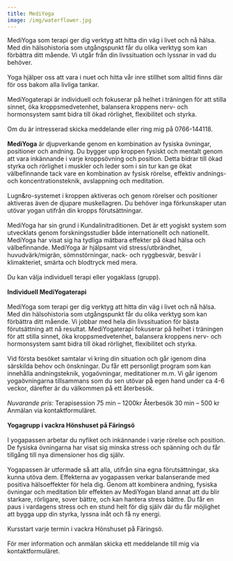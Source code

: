 ```yaml
---
title: MediYoga
image: /img/waterflower.jpg
---
```

MediYoga som terapi ger dig verktyg att hitta din väg i livet och nå hälsa. Med din hälsohistoria som utgångspunkt får du olika verktyg som kan förbättra ditt mående. Vi utgår från din livssituation och lyssnar in vad du behöver.
<br/>
<br/>
Yoga hjälper oss att vara i nuet och hitta vår inre stillhet som alltid finns där för oss bakom alla livliga tankar.
<br/>
<br/>
MediYogaterapi är individuell och fokuserar på helhet i träningen för att stilla sinnet, öka kroppsmedvetenhet, balansera kroppens nerv- och hormonsystem samt bidra till ökad rörlighet, flexibilitet och styrka.
<br/>
<br/>
Om du är intresserad skicka meddelande eller ring mig på 0766-144118.
<br/>
<br/>
**MediYoga** är djupverkande genom en kombination av fysiska övningar, positioner och andning. 
Du bygger upp kroppen fysiskt och mentalt genom att vara inkännande i varje kroppsövning och position. Detta bidrar till ökad styrka och rörlighet i muskler och leder som i sin tur kan ge ökat välbefinnande tack vare en kombination av fysisk rörelse, effektiv andnings- och koncentrationsteknik, avslappning och meditation.
<br/>
<br/>
Lugn&ro-systemet i kroppen aktiveras och genom rörelser och positioner aktiveras även de djupare muskellagren. Du behöver inga förkunskaper utan utövar yogan utifrån din kropps förutsättningar.
<br/>
<br/>
MediYoga har sin grund i Kundalinitraditionen. Det är ett yogiskt system som utvecklats genom forskningsstudier både internationellt och nationellt. MediYoga har visat sig ha tydliga mätbara effekter på ökad hälsa och välbefinnande. MediYoga är hjälpsamt vid stress/utbrändhet, huvudvärk/migrän, sömnstörningar, nack- och ryggbesvär, besvär i klimakteriet, smärta och blodtryck med mera.
<br/>
<br/>
Du kan välja individuell terapi eller yogaklass (grupp).
<br/>
<br/>
**Individuell MediYogaterapi**
<br/>
<br/>
MediYoga som terapi ger dig verktyg att hitta din väg i livet och nå hälsa. Med din hälsohistoria som utgångspunkt får du olika verktyg som kan förbättra ditt mående. Vi jobbar med hela din livssituation för bästa förutsättning att nå resultat. MediYogaterapi fokuserar på helhet i träningen för att stilla sinnet, öka kroppsmedvetenhet, balansera kroppens nerv- och hormonsystem samt bidra till ökad rörlighet, flexibilitet och styrka.
<br/>
<br/>
Vid första besöket samtalar vi kring din situation och går igenom dina särskilda behov och önskningar. Du får ett personligt program som kan innehålla andningsteknik, yogaövningar, meditationer m.m. Vi går igenom yogaövningarna tillsammans som du sen utövar på egen hand under ca 4-6 veckor, därefter är du välkommen på ett återbesök.
<br/>
<br/>
*Nuvarande pris:*
Terapisession 75 min  – 1200kr 
Återbesök 30 min – 500 kr
Anmälan via kontaktformuläret. 
<br/>
<br/>
**Yogagrupp i vackra Hönshuset på Färingsö**
<br/>
<br/>
I yogapassen arbetar du nyfiket och inkännande i varje rörelse och position. De fysiska övningarna har visat sig minska stress och spänning och du får tillgång till nya dimensioner hos dig själv.
<br/>
<br/>
Yogapassen är utformade så att alla, utifrån sina egna förutsättningar, ska kunna utöva dem. Effekterna av yogapassen verkar balanserande med positiva hälsoeffekter för hela dig. Genom att kombinera andning, fysiska övningar och meditation blir effekten av MediYogan bland annat att du blir starkare, rörligare, sover bättre, och kan hantera stress bättre. Du får en paus i vardagens stress och en stund helt för dig själv där du får möjlighet att bygga upp din styrka, lyssna inåt och få ny energi.
<br/>
<br/>
Kursstart varje termin i vackra Hönshuset på Färingsö.
<br/>
<br/>
För mer information och anmälan skicka ett meddelande till mig via kontaktformuläret.